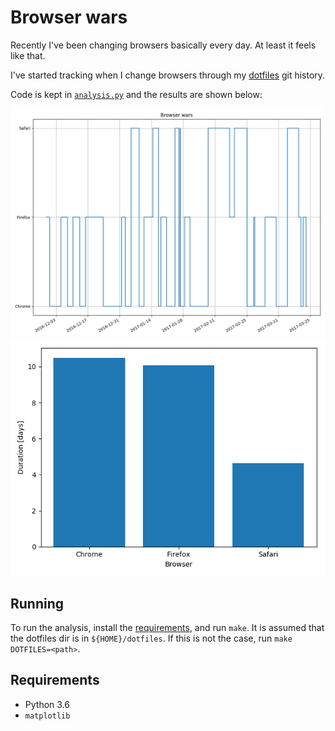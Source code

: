 # Browser wars

Recently I've been changing browsers basically every day. At least it feels like that.

I've started tracking when I change browsers through my [dotfiles][1] git history.

Code is kept in [`analysis.py`][2] and the results are shown below:

![Results](browser-wars.png)
![Results in bar chart form](browser-bars.png)


## Running

To run the analysis, install the [requirements](#requirements), and run `make`.
It is assumed that the dotfiles dir is in `${HOME}/dotfiles`. If this is not
the case, run `make DOTFILES=<path>`.

## Requirements

* Python 3.6
* `matplotlib`


[1]: https://github.com/mindriot101/dotfiles
[2]: https://github.com/mindriot101/browser-wars/blob/master/analysis.py
